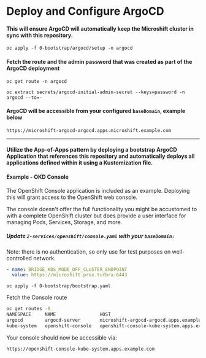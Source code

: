 # Deploy and Configure ArgoCD
#### This will ensure ArgoCD will automatically keep the Microshift cluster in sync with this repository.
`oc apply -f 0-bootstrap/argocd/setup -n argocd`


#### Fetch the route and the admin password that was created as part of the ArgoCD deployment
`oc get route -n argocd`

`oc extract secrets/argocd-initial-admin-secret --keys=password -n argocd --to=-`

#### ArgoCD will be accessible from your configured `baseDomain`, example below

`https://microshift-argocd-argocd.apps.microshift.example.com`

---
#### Utilize the App-of-Apps pattern by deploying a bootstrap ArgoCD Application that references this repository and automatically deploys all applications defined within it using a Kustomization file.

#### Example - OKD Console
The OpenShift Console application is included as an example. Deploying this will grant access to the OpenShift web console.

The console doesn't offer the full functionality you might be accustomed to with a complete OpenShift cluster but does provide a user interface for managing Pods, Services, Storage, and more.

##### Update `2-services/openshift/console.yaml` with your `baseDomain:`
Note: there is no authentication, so only use for test purposes on well-controlled network.

```yaml
- name: BRIDGE_K8S_MODE_OFF_CLUSTER_ENDPOINT
  value: https://microshift.prox.turbra:6443
```

`oc apply -f 0-bootstrap/bootstrap.yaml`

Fetch the Console route
```bash
oc get routes -A
NAMESPACE     NAME                HOST                                                   ADMITTED   SERVICE                     TLS
argocd        argocd-server       microshift-argocd-argocd.apps.example.com   True       argocd-server
kube-system   openshift-console   openshift-console-kube-system.apps.example.com         True       openshift-console-service
```
Your console should now be accessible via:

`https://openshift-console-kube-system.apps.example.com`
